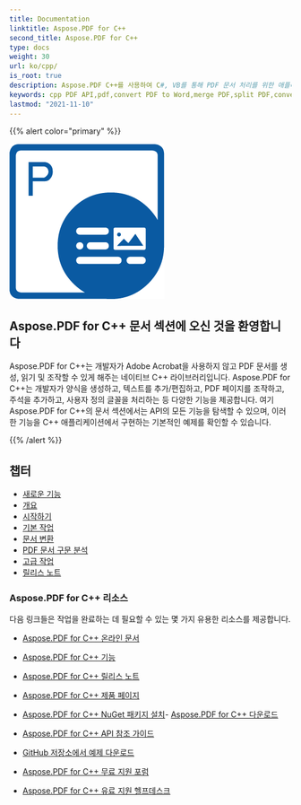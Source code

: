 ```yaml
---
title: Documentation
linktitle: Aspose.PDF for C++
second_title: Aspose.PDF for C++
type: docs
weight: 30
url: ko/cpp/
is_root: true
description: Aspose.PDF C++를 사용하여 C#, VB를 통해 PDF 문서 처리를 위한 애플리케이션을 모든 플랫폼에서 만드는 방법을 배우세요. 튜토리얼, 샘플 코드 등을 찾아보세요.
keywords: cpp PDF API,pdf,convert PDF to Word,merge PDF,split PDF,convert PDF to Excel,PDF to PPT,PNG to PDF,PDF into JPEG
lastmod: "2021-11-10"
---
```


{{% alert color="primary" %}}

![Aspose.PDF for C++ Logo](aspose_pdf-for-cpp.png)

<h2>Aspose.PDF for C++ 문서 섹션에 오신 것을 환영합니다</h2>

Aspose.PDF for C++는 개발자가 Adobe Acrobat을 사용하지 않고 PDF 문서를 생성, 읽기 및 조작할 수 있게 해주는 네이티브 C++ 라이브러리입니다. Aspose.PDF for C++는 개발자가 양식을 생성하고, 텍스트를 추가/편집하고, PDF 페이지를 조작하고, 주석을 추가하고, 사용자 정의 글꼴을 처리하는 등 다양한 기능을 제공합니다. 여기 Aspose.PDF for C++의 문서 섹션에서는 API의 모든 기능을 탐색할 수 있으며, 이러한 기능을 C++ 애플리케이션에서 구현하는 기본적인 예제를 확인할 수 있습니다.

{{% /alert %}}

<h2>챕터</h2>

- [새로운 기능](/pdf/cpp/whatsnew/)
- [개요](/pdf/cpp/overview/)
- [시작하기](/pdf/cpp/get-started/)
- [기본 작업](/pdf/cpp/basic-operations/)
- [문서 변환](/pdf/cpp/converting/)
- [PDF 문서 구문 분석](/pdf/cpp/parsing/)
- [고급 작업](/pdf/cpp/advanced-operations/)
- [릴리스 노트](https://releases.aspose.com/pdf/cpp/release-notes/)

<h3>Aspose.PDF for C++ 리소스</h3>

다음 링크들은 작업을 완료하는 데 필요할 수 있는 몇 가지 유용한 리소스를 제공합니다.

- [Aspose.PDF for C++ 온라인 문서](/pdf/cpp/)
- [Aspose.PDF for C++ 기능](/pdf/cpp/overview/)
- [Aspose.PDF for C++ 릴리스 노트](https://releases.aspose.com/pdf/cpp/release-notes/)
- [Aspose.PDF for C++ 제품 페이지](https://products.aspose.com/pdf/cpp/)

- [Aspose.PDF for C++ NuGet 패키지 설치](https://www.nuget.org/packages/Aspose.PDF.CPP/)- [Aspose.PDF for C++ 다운로드](https://releases.aspose.com/pdf/cpp/)  
- [Aspose.PDF for C++ API 참조 가이드](https://reference.aspose.com/pdf/cpp)  
- [GitHub 저장소에서 예제 다운로드](https://github.com/aspose-pdf/Aspose.PDF-for-C)  
- [Aspose.PDF for C++ 무료 지원 포럼](https://forum.aspose.com/c/pdf/10)  
- [Aspose.PDF for C++ 유료 지원 헬프데스크](https://helpdesk.aspose.com/)